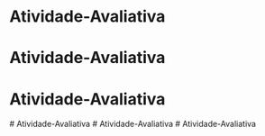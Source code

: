 # Atividade-Avaliativa
# Atividade-Avaliativa
# Atividade-Avaliativa
#   A t i v i d a d e - A v a l i a t i v a  
 #   A t i v i d a d e - A v a l i a t i v a  
 #   A t i v i d a d e - A v a l i a t i v a  
 